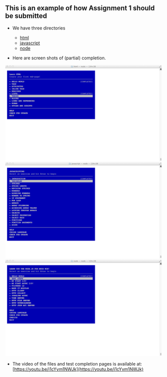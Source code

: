 ## This is an example of how Assignment 1 should be submitted

* We have three directories
  * [html](html)
  * [javascript](javascript)
  * [node](node)

* Here are screen shots of (partial) completion.

<img src="html/learnyouhtml-2of11.png" width="700">
<img src="javascript/javascripting-1of20.png" width="700">
<img src="node/learnyounode-1of13.png" width="700">

* The video of the files and test completion pages is available at: [https://youtu.be/i1cYvm1NWJk](https://youtu.be/i1cYvm1NWJk)
